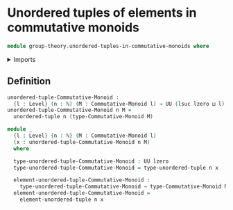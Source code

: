 # Unordered tuples of elements in commutative monoids

```agda
module group-theory.unordered-tuples-in-commutative-monoids where
```

<details><summary>Imports</summary>

```agda
open import elementary-number-theory.natural-numbers

open import foundation.universe-levels
open import foundation.unordered-tuples

open import group-theory.commutative-monoids
```

</details>

## Definition

```agda
unordered-tuple-Commutative-Monoid :
  {l : Level} (n : ℕ) (M : Commutative-Monoid l) → UU (lsuc lzero ⊔ l)
unordered-tuple-Commutative-Monoid n M =
  unordered-tuple n (type-Commutative-Monoid M)

module _
  {l : Level} {n : ℕ} (M : Commutative-Monoid l)
  (x : unordered-tuple-Commutative-Monoid n M)
  where

  type-unordered-tuple-Commutative-Monoid : UU lzero
  type-unordered-tuple-Commutative-Monoid = type-unordered-tuple n x

  element-unordered-tuple-Commutative-Monoid :
    type-unordered-tuple-Commutative-Monoid → type-Commutative-Monoid M
  element-unordered-tuple-Commutative-Monoid =
    element-unordered-tuple n x
```
